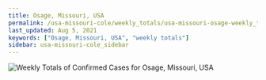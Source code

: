 ```yaml
---
title: Osage, Missouri, USA
permalink: /usa-missouri-cole/weekly_totals/usa-missouri-osage-weekly_totals.html
last_updated: Aug 5, 2021
keywords: ["Osage, Missouri, USA", "weekly totals"]
sidebar: usa-missouri-cole_sidebar
---
```


![Weekly Totals of Confirmed Cases for Osage, Missouri, USA](/covid_tracker/images/graphs/usa-missouri-osage-weekly_totals_graph.png)
